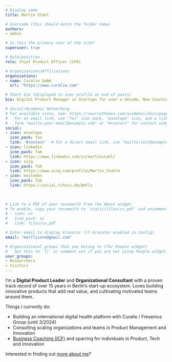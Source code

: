 ```yaml
---
# Display name
title: Martin Stahl

# Username (this should match the folder name)
authors:
- admin

# Is this the primary user of the site?
superuser: true

# Role/position
role: Chief Product Officer (CPO)

# Organizations/Affiliations
organizations:
- name: Curalie GmbH
  url: "https://www.curalie.com"

# Short bio (displayed in user profile at end of posts)
bio: Digital Product Manager in Startups for over a decade. Now Coaching, Training and Consulting for Product Management and Innovation.

# Social/Academic Networking
# For available icons, see: https://sourcethemes.com/academic/docs/page-builder/#icons
#   For an email link, use "fas" icon pack, "envelope" icon, and a link in the
#   form "mailto:your-email@example.com" or "#contact" for contact widget.
social:
- icon: envelope
  icon_pack: fas
  link: '#contact'  # For a direct email link, use "mailto:test@example.org".
- icon: linkedin
  icon_pack: fab
  link: https://www.linkedin.com/in/martinstahl/
- icon: xing
  icon_pack: fab
  link: https://www.xing.com/profile/Martin_Stahl4
- icon: mastodon
  icon_pack: fab
  link: https://social.tchncs.de/@mflx
 

  
# Link to a PDF of your resume/CV from the About widget.
# To enable, copy your resume/CV to `static/files/cv.pdf` and uncomment the lines below.
# - icon: cv
#   icon_pack: ai
#   link: files/cv.pdf

# Enter email to display Gravatar (if Gravatar enabled in Config)
email: "marflixone@gmail.com"

# Organizational groups that you belong to (for People widget)
#   Set this to `[]` or comment out if you are not using People widget.
user_groups:
- Researchers
- Visitors
---
```


I’m a **Digital Product Leader** and **Organizational Consultant** with a proven track record of over 15 years in Berlin’s start-up ecosystem. Loves building innovative products that add real value, and cultivating motivated teams around them. 

Things I currently do:

* Building an international digital health platform with Curalie / Fresenius Group (until 3/2024)
* Consulting scaling organizations and teams in Product Management and Innovation
* [Business Coaching (ICF)](businesscoach) and sparring for individuals in Product, Tech and Innovation

Interested in finding out [more about me](credentials/aboutme)?
